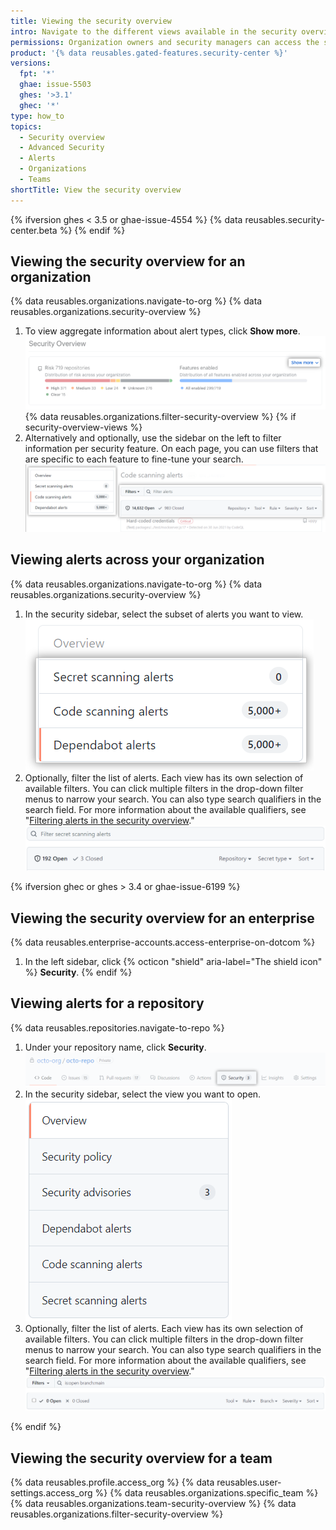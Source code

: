 ```yaml
---
title: Viewing the security overview
intro: Navigate to the different views available in the security overview
permissions: Organization owners and security managers can access the security overview for organizations. Members of a team can see the security overview for repositories that the team has admin privileges for.
product: '{% data reusables.gated-features.security-center %}'
versions:
  fpt: '*'
  ghae: issue-5503
  ghes: '>3.1'
  ghec: '*'
type: how_to
topics:
  - Security overview
  - Advanced Security
  - Alerts
  - Organizations
  - Teams
shortTitle: View the security overview
---
```


{% ifversion ghes < 3.5 or ghae-issue-4554 %}
{% data reusables.security-center.beta %}
{% endif %}

## Viewing the security overview for an organization

{% data reusables.organizations.navigate-to-org %}
{% data reusables.organizations.security-overview %}
1. To view aggregate information about alert types, click **Show more**.
  ![Show more button](/assets/images/help/organizations/security-overview-show-more-button.png)
{% data reusables.organizations.filter-security-overview %}
{% if security-overview-views %}
1. Alternatively and optionally, use the sidebar on the left to filter information per security feature. On each page, you can use filters that are specific to each feature to fine-tune your search.
  ![Screenshot of the code scanning-specific page](/assets/images/help/organizations/security-overview-code-scanning-alerts.png)

## Viewing alerts across your organization

{% data reusables.organizations.navigate-to-org %}
{% data reusables.organizations.security-overview %}
1. In the security sidebar, select the subset of alerts you want to view.
![View alert subset](/assets/images/help/organizations/view-alert-subset.png)
2. Optionally, filter the list of alerts. Each view has its own selection of available filters. You can click multiple filters in the drop-down filter menus to narrow your search. You can also type search qualifiers in the search field. For more information about the available qualifiers, see "[Filtering alerts in the security overview](/code-security/security-overview/filtering-alerts-in-the-security-overview)."
  ![The drop-down filter menus and Search repositories field in the secret scanning view](/assets/images/help/organizations/secret-scanning-filter-alerts.png)

{% ifversion ghec or ghes > 3.4 or ghae-issue-6199 %}
## Viewing the security overview for an enterprise

{% data reusables.enterprise-accounts.access-enterprise-on-dotcom %}
1. In the left sidebar, click {% octicon "shield" aria-label="The shield icon" %} **Security**.
{% endif %}

## Viewing alerts for a repository

{% data reusables.repositories.navigate-to-repo %}
1. Under your repository name, click **Security**.
  ![Repository security tab](/assets/images/help/repository/security-tab.png)
2. In the security sidebar, select the view you want to open.
  ![Repository view alert subset](/assets/images/help/repository/repo-security-side-panel.png)
3. Optionally, filter the list of alerts. Each view has its own selection of available filters. You can click multiple filters in the drop-down filter menus to narrow your search. You can also type search qualifiers in the search field. For more information about the available qualifiers, see "[Filtering alerts in the security overview](/code-security/security-overview/filtering-alerts-in-the-security-overview)."
  ![Drop down filter menus in the repository secret scanning alerts view](/assets/images/help/repository/repo-code-scanning-filter-and-search.png)

{% endif %}

## Viewing the security overview for a team

{% data reusables.profile.access_org %}
{% data reusables.user-settings.access_org %}
{% data reusables.organizations.specific_team %}
{% data reusables.organizations.team-security-overview %}
{% data reusables.organizations.filter-security-overview %}
